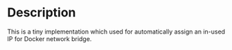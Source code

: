 # Description

This is a tiny implementation which used for automatically assign an in-used IP for Docker network bridge.
